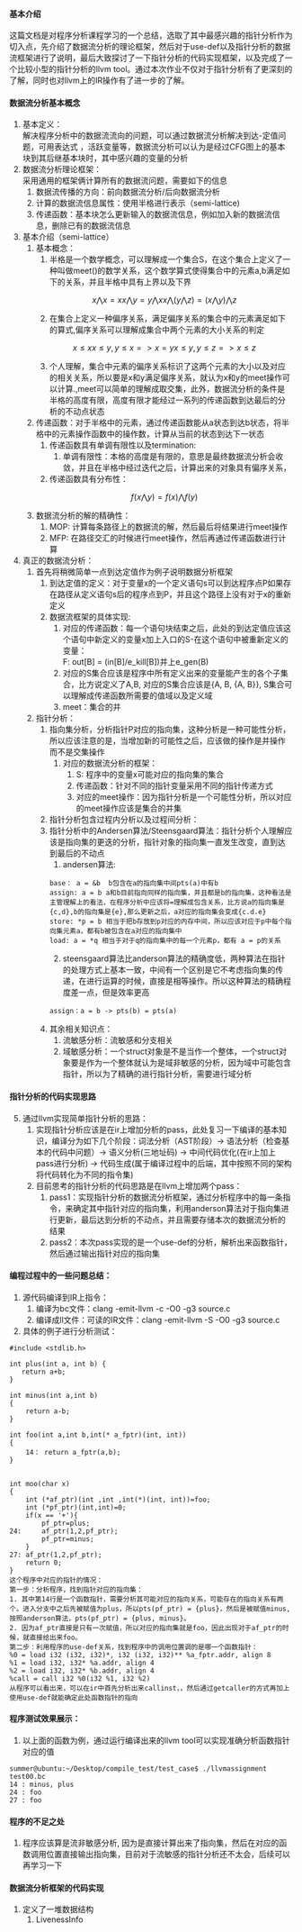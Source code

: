 #### 基本介绍
这篇文档是对程序分析课程学习的一个总结，选取了其中最感兴趣的指针分析作为切入点，先介绍了数据流分析的理论框架，然后对于use-def以及指针分析的数据流框架进行了说明，最后大致探讨了一下指针分析的代码实现框架，以及完成了一个比较小型的指针分析的llvm tool。通过本次作业不仅对于指针分析有了更深刻的了解，同时也对llvm上的IR操作有了进一步的了解。
#### 数据流分析基本概念
1. 基本定义：   
解决程序分析中的数据流流向的问题，可以通过数据流分析解决到达-定值问题，可用表达式  ，活跃变量等，数据流分析可以认为是经过CFG图上的基本块到其后继基本块时，其中感兴趣的变量的分析
2. 数据流分析理论框架：  
采用通用的框架俩计算所有的数据流问题，需要如下的信息
    1. 数据流传播的方向：前向数据流分析/后向数据流分析
    2. 计算的数据流信息属性：使用半格进行表示（semi-lattice)
    3. 传递函数：基本块怎么更新输入的数据流信息，例如加入新的数据流信息，删除已有的数据流信息
3. 基本介绍（semi-lattice）
    1. 基本概念：
        1. 半格是一个数学概念，可以理解成一个集合S，在这个集合上定义了一种叫做meet()的数学关系，这个数学算式使得集合中的元素a,b满足如下的关系，并且半格中具有上界以及下界
        ```math
        x \bigwedge x = x

        x \bigwedge y = y \bigwedge x
        
        x \bigwedge (y \bigwedge z) = (x \bigwedge y) \bigwedge z
        ```
        2. 在集合上定义一种偏序关系，满足偏序关系的集合中的元素满足如下的算式,偏序关系可以理解成集合中两个元素的大小关系的判定
        ```math
        x \leq x
        
        x \leq y, y \leq x  => x=y
        
        x\leq y , y\leq z => x\leq z
        ```
        3. 个人理解，集合中元素的偏序关系标识了这两个元素的大小以及对应的相关关系，所以要是x和y满足偏序关系，就认为x和y的meet操作可以计算.,meet可以简单的理解成取交集，此外，数据流分析的条件是半格的高度有限，高度有限才能经过一系列的传递函数到达最后的分析的不动点状态
        <!-- A = {{1,2},{1}}   {1}和{1，2}m满足偏序关系，两个可以比较大小，{1} meet{1,2} = {1}-->
    2. 传递函数：对于半格中的元素，通过传递函数能从a状态到达b状态，将半格中的元素操作函数中的操作数，计算从当前的状态到达下一状态
        1. 传递函数具有单调有限性以及termination:
            1. 单调有限性：本格的高度是有限的，意思是最终数据流分析会收敛，并且在半格中经过迭代之后，计算出来的对象具有偏序关系，
        2. 传递函数具有分布性：
        ```math
        f(x \bigwedge y) = f(x) \bigwedge f(y)
        ```
    3. 数据流分析的解的精确性：
        1. MOP: 计算每条路径上的数据流的解，然后最后将结果进行meet操作
        2. MFP: 在路径交汇的时候进行meet操作，然后再通过传递函数进行计算
4. 真正的数据流分析：
    1) 首先将稍微简单一点到达定值作为例子说明数据分析框架
        1. 到达定值的定义：对于变量x的一个定义语句s可以到达程序点P如果存在路径从定义语句s后的程序点到P，并且这个路径上没有对于x的重新定义
        2. 数据流框架的具体实现:
            1. 对应的传递函数：每一个语句块结束之后，此处的到达定值应该这个语句中新定义的变量x加上入口的S-在这个语句中被重新定义的变量：  
            F: out[B] = (in[B]/e_kill[B])并上e_gen(B)
            2. 对应的S集合应该是程序中所有定义出来的变量能产生的各个子集合，比方说定义了A,B, 对应的S集合应该是{A, B, {A, B}}, S集合可以理解成传递函数所需要的值域以及定义域
            3. meet：集合的并 
    2) 指针分析：
        1. 指向集分析，分析指针P对应的指向集，这种分析是一种可能性分析，所以应该注意的是，当增加新的可能性之后，应该做的操作是并操作而不是交集操作
            1. 对应的数据流分析的框架：
                1. S: 程序中的变量x可能对应的指向集的集合
                2. 传递函数：针对不同的指针变量采用不同的指针传递方式
                3. 对应的meet操作：因为指针分析是一个可能性分析，所以对应的meet操作应该是集合的并集
        2. 指针分析包含过程内分析以及过程间分析：
        3. 指针分析中的Andersen算法/Steensgaard算法：指针分析个人理解应该是指向集的更迭的分析，指针对象的指向集一直发生改变，直到达到最后的不动点
            1. andersen算法:
            ```
            base： a = &b  b包含在a的指向集中间pts(a)中有b
            assign: a = b a和b目前指向同样的指向集，并且都是b的指向集，这种看法是主管理解上的看法，在程序分析中应该将=理解成包含关系，比方说a的指向集是{c,d},b的指向集是{e},那么更新之后，a对应的指向集会变成{c.d.e}
            store: *p = b 相当于把b存放到p对应的内存中间，所以应该对应于p中每个指向集元素a，都有b被包含在a对应的指向集中
            load: a = *q 相当于对于q的指向集中的每一个元素p，都有 a = p的关系
            ```
            2. steensgaard算法比anderson算法的精确度低，两种算法在指针的处理方式上基本一致，中间有一个区别是它不考虑指向集的传递，在进行运算的时候，直接是相等操作。所以这种算法的精确程度差一点，但是效率更高
            ```
            assign：a = b -> pts(b) = pts(a)
            ```
        4. 其余相关知识点：
            1. 流敏感分析：流敏感和分支相关
            2. 域敏感分析：一个struct对象是不是当作一个整体，一个struct对象要是作为一个整体就认为是域非敏感的分析，因为域中可能包含指针，所以为了精确的进行指针分析，需要进行域分析
#### 指针分析的代码实现思路
5. 通过llvm实现简单指针分析的思路：
    1. 实现指针分析应该是在ir上增加分析的pass，此处复习一下编译的基本知识，编译分为如下几个阶段：词法分析（AST阶段）-> 语法分析（检查基本的代码中问题）-> 语义分析(三地址码) -> 中间代码优化(在ir上加上pass进行分析) -> 代码生成(属于编译过程中的后端，其中按照不同的架构将代码转化为不同的指令集)
    2. 目前思考的指针分析的代码思路是在llvm上增加两个pass：
        1. pass1：实现指针分析的数据流分析框架，通过分析程序中的每一条指令，来确定其中指针对应的指向集，利用anderson算法对于指向集进行更新，最后达到分析的不动点，并且需要存储本次的数据流分析的结果
        2. pass2：本次pass实现的是一个use-def的分析，解析出来函数指针，然后通过输出指针对应的指向集

#### 编程过程中的一些问题总结：
1. 源代码编译到IR上指令：
    1. 编译为bc文件：clang -emit-llvm -c -O0 -g3 source.c
    2. 编译成ll文件：可读的IR文件：clang -emit-llvm -S -O0 -g3 source.c
2. 具体的例子进行分析测试：
```
#include <stdlib.h>

int plus(int a, int b) {
   return a+b;
}

int minus(int a,int b)
{
    return a-b;
}

int foo(int a,int b,int(* a_fptr)(int, int))
{
    14： return a_fptr(a,b);
}


int moo(char x)
{
    int (*af_ptr)(int ,int ,int(*)(int, int))=foo;
    int (*pf_ptr)(int,int)=0;
    if(x == '+'){
        pf_ptr=plus;
24:     af_ptr(1,2,pf_ptr);
        pf_ptr=minus;
    }
27: af_ptr(1,2,pf_ptr);
    return 0;
}
这个程序中对应的指针的情况：
第一步：分析程序，找到指针对应的指向集：
1. 其中第14行是一个函数指针，需要分析其可能对应的指向关系，可能存在的指向关系有两个。进入分支中之后先被赋值为plus，所以pts(pf_ptr) = {plus}，然后是被赋值minus, 按照anderson算法，pts(pf_ptr) = {plus, minus}。
2. 因为af_ptr直接是只有一次赋值，所以对应的指向集就是foo，因此出现对于af_ptr的时候，就直接给出来foo。
第二步：利用程序的use-def关系，找到程序中的调用位置调的是哪一个函数指针：
%0 = load i32 (i32, i32)*, i32 (i32, i32)** %a_fptr.addr, align 8
%1 = load i32, i32* %a.addr, align 4
%2 = load i32, i32* %b.addr, align 4
%call = call i32 %0(i32 %1, i32 %2)
从程序可以看出来，可以在ir中首先分析出来callinst，，然后通过getcaller的方式再加上使用use-def就能确定此处函数指针的指向
```


#### 程序测试效果展示：
1. 以上面的函数为例，通过运行编译出来的llvm tool可以实现准确分析函数指针对应的值
```
summer@ubuntu:~/Desktop/compile_test/test_case$ ./llvmassignment test00.bc
14 : minus, plus
24 : foo
27 : foo
```


#### 程序的不足之处
1. 程序应该算是流非敏感分析, 因为是直接计算出来了指向集，然后在对应的函数调用位置直接输出指向集，目前对于流敏感的指针分析还不太会，后续可以再学习一下

#### 数据流分析框架的代码实现
1. 定义了一堆数据结构
    1. LivenessInfo

<!--test-->
    

